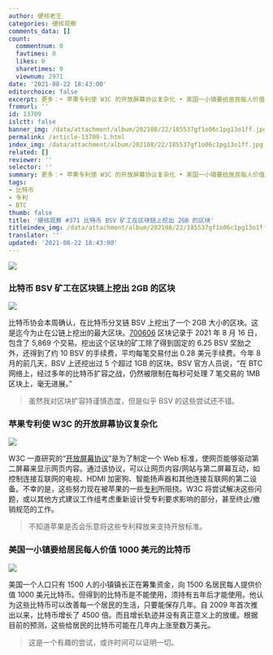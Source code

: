 ```yaml
---
author: 硬核老王
categories: 硬核观察
comments_data: []
count:
  commentnum: 0
  favtimes: 0
  likes: 0
  sharetimes: 0
  viewnum: 2971
date: '2021-08-22 18:43:00'
editorchoice: false
excerpt: 更多：• 苹果专利使 W3C 的开放屏幕协议复杂化 • 美国一小镇要给居民每人价值 1000 美元的比特币
fromurl: ''
id: 13709
islctt: false
banner_img: /data/attachment/album/202108/22/185537gf1o06c1pg13o1ff.jpg
permalink: /article-13709-1.html
index_img: /data/attachment/album/202108/22/185537gf1o06c1pg13o1ff.jpg
related: []
reviewer: ''
selector: ''
summary: 更多：• 苹果专利使 W3C 的开放屏幕协议复杂化 • 美国一小镇要给居民每人价值 1000 美元的比特币
tags:
- 比特币
- 专利
- BTC
thumb: false
title: '硬核观察 #371 比特币 BSV 矿工在区块链上挖出 2GB 的区块'
titleindex_img: /data/attachment/album/202108/22/185537gf1o06c1pg13o1ff.jpg
translator: ''
updated: '2021-08-22 18:43:00'
---
```


![](/data/attachment/album/202108/22/185537gf1o06c1pg13o1ff.jpg)


### 比特币 BSV 矿工在区块链上挖出 2GB 的区块


![](/data/attachment/album/202108/22/185446aeqbee2kz7bjdlbd.jpg)


比特币协会本周确认，在比特币分叉链 BSV 上挖出了一个 2GB 大小的区块。这是迄今为止在公链上挖出的最大区块。[700606](https://whatsonchain.com/block-height/700606) 区块记录于 2021 年 8 月 16 日，包含了 5,869 个交易。挖出这个区块的矿工除了得到固定的 6.25 BSV 奖励之外，还得到了约 10 BSV 的手续费，平均每笔交易付出 0.28 美元手续费。今年 8 月的前几天，BSV 上还挖出过 5 个超过 1GB 的区块。BSV 官方人员说，“在 BTC 网络上，经过多年的比特币扩容之战，仍然被限制在每秒可处理 7 笔交易的 1MB 区块上，毫无进展。”



> 
> 虽然我对区块扩容持谨慎态度，但是似乎 BSV 的这些尝试还不错。
> 
> 
> 


### 苹果专利使 W3C 的开放屏幕协议复杂化


![](/data/attachment/album/202108/22/185459eypxzw4ru2u345up.jpg)


W3C 一直研究的“[开放屏幕协议](https://www.w3.org/TR/openscreenprotocol/)”是为了制定一个 Web 标准，使网页能够驱动第二屏幕来显示网页内容。通过该协议，可以让网页内容/网站与第二屏幕互动，如控制连接互联网的电视、HDMI 加密狗、智能扬声器和其他连接互联网的第二设备。不幸的是，这些努力现在被苹果的一些[专利](https://www.w3.org/2021/08/secondscreen-pag/Overview.html#disclosures)所阻挠。W3C 将尝试解决这些问题，或以其他方式建议工作组考虑重新设计受专利要求影响的部分，甚至终止/撤销规范的工作。



> 
> 不知道苹果是否会乐意将这些专利释放来支持开放标准。
> 
> 
> 


### 美国一小镇要给居民每人价值 1000 美元的比特币


![](/data/attachment/album/202108/22/185508ohksl24clepq2eww.jpg)


美国一个人口只有 1500 人的小镇镇长正在筹集资金，向 1500 名居民每人提供价值 1000 美元比特币。但得到的比特币是不能使用，须持有五年后才能使用。他认为这些比特币可以改善每一个居民的生活，只要能保存几年。自 2009 年首次推出以来，比特币增长了 4500 倍。而且增长轨迹并没有真正意义上的放缓。根据目前的预测，这些给居民的比特币可能在几年内上涨至数万美元。



> 
> 这是一个有趣的尝试，或许时间可以证明一切。
> 
> 
>